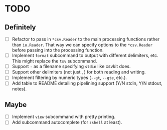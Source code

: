 # TODO

## Definitely

- [ ] Refactor to pass in `*csv.Reader` to the main processing functions rather than `io.Reader`. That way we can specify options to the `*csv.Reader` before passing into the processing function.
- [ ] Implement `format` subcommand to output with different delimiters, etc. This might replace the `tsv` subcommand.
- [ ] Support `-` as a filename specifying `stdin` like csvkit does.
- [ ] Support other delimiters (not just `,`) for both reading and writing.
- [ ] Implement filtering by numeric types (`--gt`, `--gte`, etc.).
- [ ] Add table to README detailing pipelining support (Y/N stdin, Y/N stdout, notes).

## Maybe

- [ ] Implement `view` subcommand with pretty printing.
- [ ] Add subcommand autocomplete (for `zshell` at least).